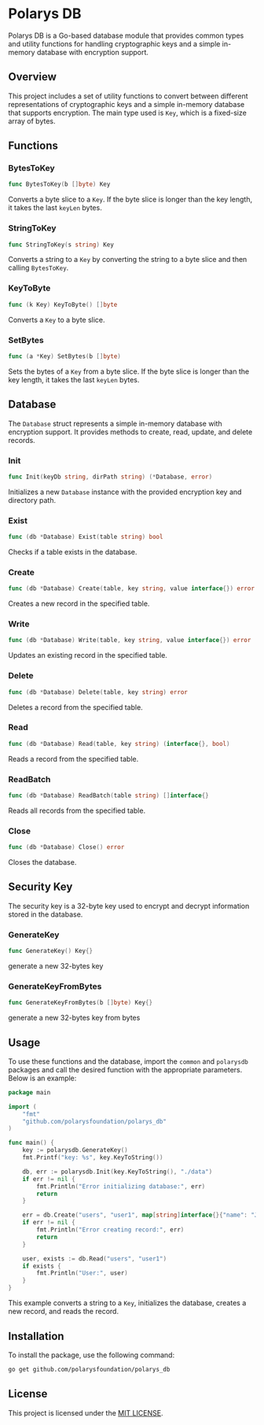 # Polarys DB

Polarys DB is a Go-based database module that provides common types and utility functions for handling cryptographic keys and a simple in-memory database with encryption support.

## Overview

This project includes a set of utility functions to convert between different representations of cryptographic keys and a simple in-memory database that supports encryption. The main type used is `Key`, which is a fixed-size array of bytes.

## Functions

### BytesToKey

```go
func BytesToKey(b []byte) Key
```

Converts a byte slice to a `Key`. If the byte slice is longer than the key length, it takes the last `keyLen` bytes.

### StringToKey

```go
func StringToKey(s string) Key
```

Converts a string to a `Key` by converting the string to a byte slice and then calling `BytesToKey`.

### KeyToByte

```go
func (k Key) KeyToByte() []byte
```

Converts a `Key` to a byte slice.

### SetBytes

```go
func (a *Key) SetBytes(b []byte)
```

Sets the bytes of a `Key` from a byte slice. If the byte slice is longer than the key length, it takes the last `keyLen` bytes.

## Database

The `Database` struct represents a simple in-memory database with encryption support. It provides methods to create, read, update, and delete records.

### Init

```go
func Init(keyDb string, dirPath string) (*Database, error)
```

Initializes a new `Database` instance with the provided encryption key and directory path.

### Exist

```go
func (db *Database) Exist(table string) bool
```

Checks if a table exists in the database.

### Create

```go
func (db *Database) Create(table, key string, value interface{}) error
```

Creates a new record in the specified table.

### Write

```go
func (db *Database) Write(table, key string, value interface{}) error
```

Updates an existing record in the specified table.

### Delete

```go
func (db *Database) Delete(table, key string) error
```

Deletes a record from the specified table.

### Read

```go
func (db *Database) Read(table, key string) (interface{}, bool)
```

Reads a record from the specified table.

### ReadBatch

```go
func (db *Database) ReadBatch(table string) []interface{}
```

Reads all records from the specified table.

### Close

```go
func (db *Database) Close() error
```

Closes the database.

## Security Key

The security key is a 32-byte key used to encrypt and decrypt information stored in the database.

### GenerateKey

```go
func GenerateKey() Key{}
```

generate a new 32-bytes key

### GenerateKeyFromBytes

```go
func GenerateKeyFromBytes(b []byte) Key{}
```

generate a new 32-bytes key from bytes

## Usage

To use these functions and the database, import the `common` and `polarysdb` packages and call the desired function with the appropriate parameters. Below is an example:

```go
package main

import (
    "fmt"
    "github.com/polarysfoundation/polarys_db"
)

func main() {
    key := polarysdb.GenerateKey()
    fmt.Printf("key: %s", key.KeyToString())

    db, err := polarysdb.Init(key.KeyToString(), "./data")
    if err != nil {
        fmt.Println("Error initializing database:", err)
        return
    }

    err = db.Create("users", "user1", map[string]interface{}{"name": "John Doe"})
    if err != nil {
        fmt.Println("Error creating record:", err)
        return
    }

    user, exists := db.Read("users", "user1")
    if exists {
        fmt.Println("User:", user)
    }
}
```

This example converts a string to a `Key`, initializes the database, creates a new record, and reads the record.

## Installation

To install the package, use the following command:

```sh
go get github.com/polarysfoundation/polarys_db
```

## License

This project is licensed under the [MIT LICENSE](LICENSE).
